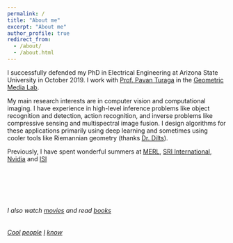 ```yaml
---
permalink: /
title: "About me"
excerpt: "About me"
author_profile: true
redirect_from: 
  - /about/
  - /about.html
---
```


I successfully defended my PhD in Electrical Engineering at Arizona State University in October 2019. I work with [Prof. Pavan Turaga](https://pavanturaga.com/) in the [Geometric Media Lab](https://pavanturaga.com/geometric-media-lab/).

My main research interests are in computer vision and computational imaging. I have experience in high-level inference problems like object recognition and detection, action recognition, and inverse problems like compressive sensing and multispectral image fusion. I design algorithms for these applications primarily using deep learning and sometimes using cooler tools like Riemannian geometry (thanks [Dr. Dilts](https://infinityplusonemath.wordpress.com/2017/02/18/asteroids-on-a-donut/)).

Previously, I have spent wonderful summers at [MERL](http://www.merl.com/), [SRI International](https://www.sri.com/), [Nvidia](https://www.nvidia.com/) and [ISI](https://www.isical.ac.in/) 

<br>
<br>
<br>
<br>

###### I also watch [movies](https://letterboxd.com/suhaslohit/) and read [books](https://www.goodreads.com/review/list/24730631)
###### [Cool](https://kuldeepkulkarni.github.io/) [people](https://rushila.com/) [I](https://web.asu.edu/imaging-lyceum/home) [know](http://www.public.asu.edu/~asom2/)
